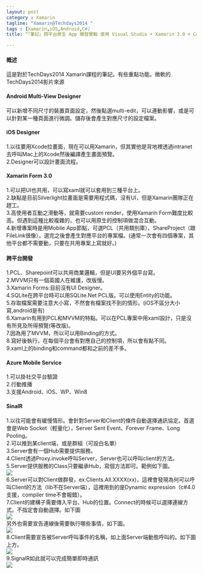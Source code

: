 ```yaml
---
layout: post
category : Xamarin 
tagline: "Xamarin@Techdays2014 "
tags : [Xamarin,iOS,Android,C#]
title: “『筆記』跨平台原生 App 開發實戰 使用 Visual Studio + Xamarin 3.0 + C#"

---
```


#### 概述

這是對於TechDays2014 Xamarin課程的筆記。有些重點功能。微軟的TechDays2014影片來源

#### Android Multi-View Designer

可以新增不同尺寸的裝置頁面設定，然後點選multi-edit，可以連動影響，或是可以針對某一種頁面進行微調。儲存後會產生對應尺寸的設定檔案。

#### iOS Designer

1.以往要用Xcode拉畫面，現在可以用Xamarin，但其實他是背地裡透過intranet去呼叫Mac上的Xcode然後編譯產生畫面預覽。  
2.Designer可以設計畫面流程。

#### Xamarin Form 3.0
1.可以把UI也共用，可以寫xaml就可以套用到三種平台上。  
2.缺點是目前Silverlight拉畫面是需要用程式碼，沒有UI，但是Xamarin團隊正在趕工。  
3.高使用者互動之滑動等，就需要custom render，使用Xamarin Form難度比較高。但遇到這種比較複雜的，也可以用原生的控制項做混合互動。  
4.新增專案時是用Mobile App節點，可選PCL（共用類別庫）、ShareProject（跟FileLink很像），選完之後會產生對應平台的專案檔。(通常一次會有四個專案，其他平台都不需要動，只要在共用專案上寫就好。)

#### 跨平台開發
1.PCL、Sharepoint可以共用商業邏輯，但是UI要另外個平台寫。  
2.MVVM只有一個英國人在維護，改版慢。  
3.Xamarin Forms:目前沒有UI Designer。  
4.SQLite在跨平台時可以用SQLite.Net PCL版。可以使用Entity的功能。  
5.存取檔案需要注意大小寫，不然會有檔案找不到的情形。(iOS不區分大小寫,android是有)  
6.Xamarin有用到PCL和MVVM的特點。可以在PCL專案中用xaml設計，只是沒有所見及所得預覽(等改版)。  
7.因為用了MVVM，所以可以用Binding的方式。  
8.寫好後執行，在每個平台會有對應自己的控制項，所以會有點不同。  
9.xaml上的binding和command都和之前的差不多。


#### Azure Mobile Service
1.可以掛社交平台驗證  
2.行動推播  
3.支援Android、iOS、WP、Win8  

#### SinalR
1.以往可能會有緩慢情形。會針對Server和Client的條件自動選擇通訊協定。首選會是Web Socket（輕量化），Server Sent Event、Forever Frame、Long Pooling。  
2.可以推到某client端，或是群組（可設白名單）  
3.Server會有一個Hub需要提供服務。  
4.Client透過Proxy.invoke呼叫Server，Server也可以呼叫client的方法。  
5.Server提供服務的Class只要繼承Hub，寫個方法即可。範例如下圖。  
![][image-1]  
6.Server可以對Client做群發，ex:Clients.All.XXXX(xx)，這裡會發現為何可以呼叫Client的方法（lib不在Server端），這裡用到的是Dynamic expression（c#4.0支援，compiler time不會報錯）。  
7.Client的建構子需要傳入平台、Hub的位置。Connect的時候可以選擇連線方式。不指定會自動選擇。如下圖  
![][image-2]  
另外也需要宣告連線後需要執行哪些事情，如下圖。  
![][image-3]  
8.Client需要宣告被Server呼叫事件的名稱，如上面Server端動態呼叫的。如下圖上方。    
![][image-4]  
9.SignalR如此就可以完成簡單即時通訊  
![][image-5]  


[image-1]:	https://farm6.staticflickr.com/5598/15540559282_4705c1750b_o.png
[image-2]:	https://farm4.staticflickr.com/3952/15540564482_08a1d0e298_o.png
[image-3]:	https://farm4.staticflickr.com/3956/15537048481_b12ce64a1a_o.png
[image-4]:	https://farm4.staticflickr.com/3952/15540564482_08a1d0e298_o.png
[image-5]:	https://farm6.staticflickr.com/5613/15516054796_46521f1a68_o.png